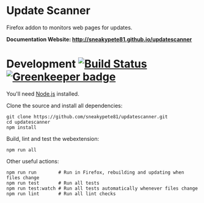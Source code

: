 # Update Scanner

Firefox addon to monitors web pages for updates.

**Documentation Website: http://sneakypete81.github.io/updatescanner**

# Development [![Build Status](https://travis-ci.org/sneakypete81/updatescanner.svg?branch=master)](https://travis-ci.org/sneakypete81/updatescanner) [![Greenkeeper badge](https://badges.greenkeeper.io/sneakypete81/updatescanner.svg)](https://greenkeeper.io/)

You'll need [Node.js](https://nodejs.org/) installed.

Clone the source and install all dependencies:

    git clone https://github.com/sneakypete81/updatescanner.git
    cd updatescanner
    npm install

Build, lint and test the webextension:

    npm run all

Other useful actions:

    npm run run        # Run in Firefox, rebuilding and updating when files change
    npm run test       # Run all tests
    npm run test:watch # Run all tests automatically whenever files change
    npm run lint       # Run all lint checks
